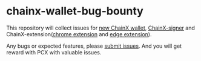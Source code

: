 # chainx-wallet-bug-bounty
This repository will collect issues for [new ChainX wallet](https://dapps.chainx.org/), [ChainX-signer](https://github.com/chainx-org/chainx-signer/releases) and ChainX-extension([chrome extension](https://chrome.google.com/webstore/detail/chainx-extension/dffjlgnecfafjfmkknpipapcbgajflge) and [edge extension](https://microsoftedge.microsoft.com/addons/detail/pglmaogdhpmengmblgdjgnnabbafegkk)).

Any bugs or expected features, please [submit issues](https://github.com/chainx-org/chainx-wallet-bug-bounty/issues). And you will get reward with PCX with valuable issues.
